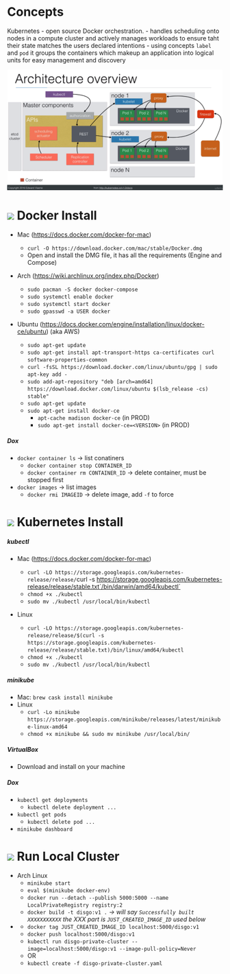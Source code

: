 # Concepts
Kubernetes - open source Docker orchestration.
	- handles scheduling onto nodes in a compute cluster and actively manages workloads to ensure taht their state matches the users declared intentions
	- using concepts `label` and `pod` it groups the containers which makeup an application into logical units for easy management and discovery

![](karch.png "")

# ![](https://storage.googleapis.com/material-icons/external-assets/v4/icons/svg/ic_done_black_24px.svg) Docker Install
- Mac (https://docs.docker.com/docker-for-mac)
	- `curl -O https://download.docker.com/mac/stable/Docker.dmg`
	- Open and install the DMG file, it has all the requirements (Engine and Compose)

- Arch (https://wiki.archlinux.org/index.php/Docker)
	- `sudo pacman -S docker docker-compose`
	- `sudo systemctl enable docker`
	- `sudo systemctl start docker`
	- `sudo gpasswd -a USER docker`

- Ubuntu (https://docs.docker.com/engine/installation/linux/docker-ce/ubuntu) (aka AWS)
	- `sudo apt-get update`
	- `sudo apt-get install apt-transport-https ca-certificates curl software-properties-common`
	- `curl -fsSL https://download.docker.com/linux/ubuntu/gpg | sudo apt-key add -`
	- `sudo add-apt-repository "deb [arch=amd64] https://download.docker.com/linux/ubuntu $(lsb_release -cs) stable"`
	- `sudo apt-get update`
	- `sudo apt-get install docker-ce`
		- `apt-cache madison docker-ce` (in PROD)
		- `sudo apt-get install docker-ce=<VERSION>` (in PROD)

##### Dox
- `docker container ls` -> list conatiners
	- `docker container stop CONTAINER_ID`
	- `docker container rm CONTAINER_ID` -> delete container, must be stopped first
- `docker images` -> list images
	- `docker rmi IMAGEID` -> delete image, add `-f` to force

# ![](https://storage.googleapis.com/material-icons/external-assets/v4/icons/svg/ic_done_black_24px.svg) Kubernetes Install

##### kubectl
- Mac (https://docs.docker.com/docker-for-mac)
	- `curl -LO https://storage.googleapis.com/kubernetes-release/release/`curl -s https://storage.googleapis.com/kubernetes-release/release/stable.txt`/bin/darwin/amd64/kubectl`
	- `chmod +x ./kubectl`
	- `sudo mv ./kubectl /usr/local/bin/kubectl`

- Linux
	- `curl -LO https://storage.googleapis.com/kubernetes-release/release/$(curl -s https://storage.googleapis.com/kubernetes-release/release/stable.txt)/bin/linux/amd64/kubectl`
	- `chmod +x ./kubectl`
	- `sudo mv ./kubectl /usr/local/bin/kubectl`

##### minikube
- Mac: `brew cask install minikube`
- Linux
	- `curl -Lo minikube https://storage.googleapis.com/minikube/releases/latest/minikube-linux-amd64`
	- `chmod +x minikube && sudo mv minikube /usr/local/bin/`

##### VirtualBox
- Download and install on your machine

##### Dox
- `kubectl get deployments`
	- `kubectl delete deployment ...`
- `kubectl get pods`
	- `kubectl delete pod ...`
- `minikube dashboard`

# ![](https://storage.googleapis.com/material-icons/external-assets/v4/icons/svg/ic_directions_run_black_24px.svg) Run Local Cluster
- Arch Linux
	- `minikube start`
	- `eval $(minikube docker-env)`
	- `docker run --detach --publish 5000:5000 --name LocalPrivateRegistry registry:2`
	- `docker build -t disgo:v1 .` _-> will say `Successfully built XXXXXXXXXXX` the XXX part is `JUST_CREATED_IMAGE_ID` used below_
-	- `docker tag JUST_CREATED_IMAGE_ID localhost:5000/disgo:v1`
	- `docker push localhost:5000/disgo:v1`
	- `kubectl run disgo-private-cluster --image=localhost:5000/disgo:v1 --image-pull-policy=Never`
	-  OR
	- `kubectl create -f disgo-private-cluster.yaml`
